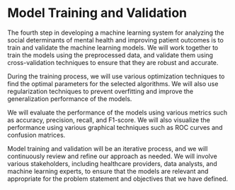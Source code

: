 # Model Training and Validation

The fourth step in developing a machine learning system for analyzing the social determinants of mental health and improving patient outcomes is to train and validate the machine learning models. We will work together to train the models using the preprocessed data, and validate them using cross-validation techniques to ensure that they are robust and accurate.

During the training process, we will use various optimization techniques to find the optimal parameters for the selected algorithms. We will also use regularization techniques to prevent overfitting and improve the generalization performance of the models.

We will evaluate the performance of the models using various metrics such as accuracy, precision, recall, and F1-score. We will also visualize the performance using various graphical techniques such as ROC curves and confusion matrices.

Model training and validation will be an iterative process, and we will continuously review and refine our approach as needed. We will involve various stakeholders, including healthcare providers, data analysts, and machine learning experts, to ensure that the models are relevant and appropriate for the problem statement and objectives that we have defined.
